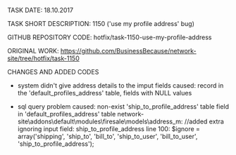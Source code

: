 TASK DATE: 18.10.2017

TASK SHORT DESCRIPTION: 1150 ('use my profile address' bug)

GITHUB REPOSITORY CODE: hotfix/task-1150-use-my-profile-address

ORIGINAL WORK: https://github.com/BusinessBecause/network-site/tree/hotfix/task-1150

CHANGES AND ADDED CODES
  - system didn't give address details to the imput fields
	  caused: record in the 'default_profiles_address' table, fields with NULL values

  - sql query problem
  	caused: non-exist 'ship_to_profile_address' table field in 'default_profiles_address' table 
  	network-site\addons\default\modules\firesale\models\address_m: 
	  	//added extra ignoring input field: ship_to_profile_address
	  	line 100: $ignore = array('shipping', 'ship_to', 'bill_to', 'ship_to_user', 'bill_to_user', 'ship_to_profile_address');
